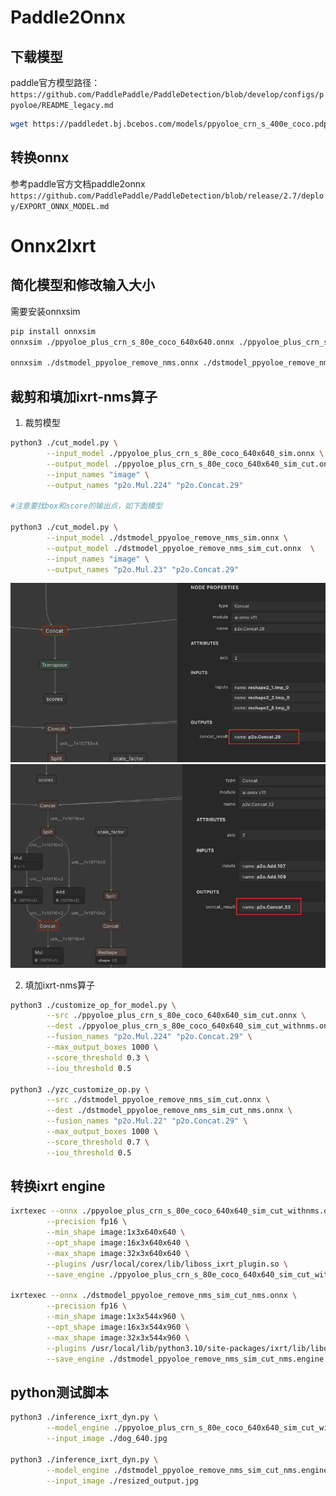 # Paddle2Onnx
## 下载模型

paddle官方模型路径：`https://github.com/PaddlePaddle/PaddleDetection/blob/develop/configs/ppyoloe/README_legacy.md`
```bash
wget https://paddledet.bj.bcebos.com/models/ppyoloe_crn_s_400e_coco.pdparams
```

## 转换onnx

参考paddle官方文档paddle2onnx `https://github.com/PaddlePaddle/PaddleDetection/blob/release/2.7/deploy/EXPORT_ONNX_MODEL.md`

# Onnx2Ixrt

## 简化模型和修改输入大小

需要安装onnxsim
```bash
pip install onnxsim
onnxsim ./ppyoloe_plus_crn_s_80e_coco_640x640.onnx ./ppyoloe_plus_crn_s_80e_coco_640x640_sim.onnx --overwrite-input-shape "image:-1,3,640,640"

onnxsim ./dstmodel_ppyoloe_remove_nms.onnx ./dstmodel_ppyoloe_remove_nms_sim.onnx
```

## 裁剪和填加ixrt-nms算子

1. 裁剪模型
```bash
python3 ./cut_model.py \
        --input_model ./ppyoloe_plus_crn_s_80e_coco_640x640_sim.onnx \
        --output_model ./ppyoloe_plus_crn_s_80e_coco_640x640_sim_cut.onnx  \
        --input_names "image" \
        --output_names "p2o.Mul.224" "p2o.Concat.29"

#注意要找box和score的输出点，如下面模型

python3 ./cut_model.py \
        --input_model ./dstmodel_ppyoloe_remove_nms_sim.onnx \
        --output_model ./dstmodel_ppyoloe_remove_nms_sim_cut.onnx  \
        --input_names "image" \
        --output_names "p2o.Mul.23" "p2o.Concat.29"

```
![box](./box.png)
![score](./score.png)

2. 填加ixrt-nms算子

```bash
python3 ./customize_op_for_model.py \
        --src ./ppyoloe_plus_crn_s_80e_coco_640x640_sim_cut.onnx \
        --dest ./ppyoloe_plus_crn_s_80e_coco_640x640_sim_cut_withnms.onnx \
        --fusion_names "p2o.Mul.224" "p2o.Concat.29" \
        --max_output_boxes 1000 \
        --score_threshold 0.3 \
        --iou_threshold 0.5

python3 ./yzc_customize_op.py \
        --src ./dstmodel_ppyoloe_remove_nms_sim_cut.onnx \
        --dest ./dstmodel_ppyoloe_remove_nms_sim_cut_nms.onnx \
        --fusion_names "p2o.Mul.22" "p2o.Concat.29" \
        --max_output_boxes 1000 \
        --score_threshold 0.7 \
        --iou_threshold 0.5

```

## 转换ixrt engine
```bash
ixrtexec --onnx ./ppyoloe_plus_crn_s_80e_coco_640x640_sim_cut_withnms.onnx \
        --precision fp16 \
        --min_shape image:1x3x640x640 \
        --opt_shape image:16x3x640x640 \
        --max_shape image:32x3x640x640 \
        --plugins /usr/local/corex/lib/liboss_ixrt_plugin.so \
        --save_engine ./ppyoloe_plus_crn_s_80e_coco_640x640_sim_cut_withnms.engine 

ixrtexec --onnx ./dstmodel_ppyoloe_remove_nms_sim_cut_nms.onnx \
        --precision fp16 \
        --min_shape image:1x3x544x960 \
        --opt_shape image:16x3x544x960 \
        --max_shape image:32x3x544x960 \
        --plugins /usr/local/lib/python3.10/site-packages/ixrt/lib/liboss_ixrt_plugin.so \
        --save_engine ./dstmodel_ppyoloe_remove_nms_sim_cut_nms.engine 
```

## python测试脚本
```bash
python3 ./inference_ixrt_dyn.py \
        --model_engine ./ppyoloe_plus_crn_s_80e_coco_640x640_sim_cut_withnms.engine \
        --input_image ./dog_640.jpg

python3 ./inference_ixrt_dyn.py \
        --model_engine ./dstmodel_ppyoloe_remove_nms_sim_cut_nms.engine \
        --input_image ./resized_output.jpg
```